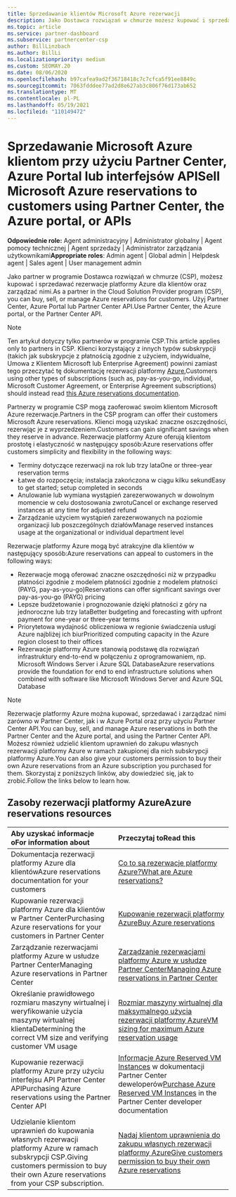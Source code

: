 ```yaml
---
title: Sprzedawanie klientów Microsoft Azure rezerwacji
description: Jako Dostawca rozwiązań w chmurze możesz kupować i sprzedawać rezerwacje platformy Azure dla klientów oraz zarządzać nimi. Użyj Partner Center, Azure Portal lub Partner Center API.
ms.topic: article
ms.service: partner-dashboard
ms.subservice: partnercenter-csp
author: BillLinzbach
ms.author: BillLi
ms.localizationpriority: medium
ms.custom: SEOMAY.20
ms.date: 08/06/2020
ms.openlocfilehash: b97cafea9ad2f36718418c7c7cfca5f91ee8849c
ms.sourcegitcommit: 7063fdddee77ad2d8e627ab3c806f76d173ab652
ms.translationtype: MT
ms.contentlocale: pl-PL
ms.lasthandoff: 05/19/2021
ms.locfileid: "110149472"
---
```

# <a name="sell-microsoft-azure-reservations-to-customers-using-partner-center-the-azure-portal-or-apis"></a><span data-ttu-id="ab937-104">Sprzedawanie Microsoft Azure klientom przy użyciu Partner Center, Azure Portal lub interfejsów API</span><span class="sxs-lookup"><span data-stu-id="ab937-104">Sell Microsoft Azure reservations to customers using Partner Center, the Azure portal, or APIs</span></span>

<span data-ttu-id="ab937-105">**Odpowiednie role:** Agent administracyjny | Administrator globalny | Agent pomocy technicznej | Agent sprzedaży | Administrator zarządzania użytkownikami</span><span class="sxs-lookup"><span data-stu-id="ab937-105">**Appropriate roles**: Admin agent | Global admin | Helpdesk agent | Sales agent | User management admin</span></span>

<span data-ttu-id="ab937-106">Jako partner w programie Dostawca rozwiązań w chmurze (CSP), możesz kupować i sprzedawać rezerwacje platformy Azure dla klientów oraz zarządzać nimi.</span><span class="sxs-lookup"><span data-stu-id="ab937-106">As a partner in the Cloud Solution Provider program (CSP), you can buy, sell, or manage Azure reservations for customers.</span></span> <span data-ttu-id="ab937-107">Użyj Partner Center, Azure Portal lub Partner Center API.</span><span class="sxs-lookup"><span data-stu-id="ab937-107">Use Partner Center, the Azure portal, or the Partner Center API.</span></span>

> [!NOTE]
> <span data-ttu-id="ab937-108">Ten artykuł dotyczy tylko partnerów w programie CSP.</span><span class="sxs-lookup"><span data-stu-id="ab937-108">This article applies only to partners in CSP.</span></span> <span data-ttu-id="ab937-109">Klienci korzystający z innych typów subskrypcji (takich jak subskrypcje z płatnością zgodnie z użyciem, indywidualne, Umowa z Klientem Microsoft lub Enterprise Agreement) powinni zamiast tego przeczytać tę dokumentację rezerwacji platformy [Azure.](/azure/cost-management-billing/reservations)</span><span class="sxs-lookup"><span data-stu-id="ab937-109">Customers using other types of subscriptions (such as, pay-as-you-go, individual, Microsoft Customer Agreement, or Enterprise Agreement subscriptions) should instead read [this Azure reservations documentation](/azure/cost-management-billing/reservations).</span></span>

<span data-ttu-id="ab937-110">Partnerzy w programie CSP mogą zaoferować swoim klientom Microsoft Azure rezerwacje.</span><span class="sxs-lookup"><span data-stu-id="ab937-110">Partners in the CSP program can offer their customers Microsoft Azure reservations.</span></span> <span data-ttu-id="ab937-111">Klienci mogą uzyskać znaczne oszczędności, rezerwjąc je z wyprzedzeniem.</span><span class="sxs-lookup"><span data-stu-id="ab937-111">Customers can gain significant savings when they reserve in advance.</span></span> <span data-ttu-id="ab937-112">Rezerwacje platformy Azure oferują klientom prostotę i elastyczność w następujący sposób:</span><span class="sxs-lookup"><span data-stu-id="ab937-112">Azure reservations offer customers simplicity and flexibility in the following ways:</span></span>

- <span data-ttu-id="ab937-113">Terminy dotyczące rezerwacji na rok lub trzy lata</span><span class="sxs-lookup"><span data-stu-id="ab937-113">One or three-year reservation terms</span></span>
- <span data-ttu-id="ab937-114">Łatwe do rozpoczęcia; instalacja zakończona w ciągu kilku sekund</span><span class="sxs-lookup"><span data-stu-id="ab937-114">Easy to get started; setup completed in seconds</span></span>
- <span data-ttu-id="ab937-115">Anulowanie lub wymiana wystąpień zarezerwowanych w dowolnym momencie w celu dostosowania zwrotu</span><span class="sxs-lookup"><span data-stu-id="ab937-115">Cancel or exchange reserved instances at any time for adjusted refund</span></span>
- <span data-ttu-id="ab937-116">Zarządzanie użyciem wystąpień zarezerwowanych na poziomie organizacji lub poszczególnych działów</span><span class="sxs-lookup"><span data-stu-id="ab937-116">Manage reserved instances usage at the organizational or individual department level</span></span>

<span data-ttu-id="ab937-117">Rezerwacje platformy Azure mogą być atrakcyjne dla klientów w następujący sposób:</span><span class="sxs-lookup"><span data-stu-id="ab937-117">Azure reservations can appeal to customers in the following ways:</span></span>

- <span data-ttu-id="ab937-118">Rezerwacje mogą oferować znaczne oszczędności niż w przypadku płatności zgodnie z modelem płatności zgodnie z modelem płatności (PAYG, pay-as-you-go)</span><span class="sxs-lookup"><span data-stu-id="ab937-118">Reservations can offer significant savings over pay-as-you-go (PAYG) pricing</span></span>
- <span data-ttu-id="ab937-119">Lepsze budżetowanie i prognozowanie dzięki płatności z góry na jednoroczne lub trzy lata</span><span class="sxs-lookup"><span data-stu-id="ab937-119">Better budgeting and forecasting with upfront payment for one-year or three-year terms</span></span>
- <span data-ttu-id="ab937-120">Priorytetowa wydajność obliczeniowa w regionie świadczenia usługi Azure najbliżej ich biur</span><span class="sxs-lookup"><span data-stu-id="ab937-120">Prioritized computing capacity in the Azure region closest to their offices</span></span>
- <span data-ttu-id="ab937-121">Rezerwacje platformy Azure stanowią podstawę dla rozwiązań infrastruktury end-to-end w połączeniu z oprogramowaniem, np. Microsoft Windows Server i Azure SQL Database</span><span class="sxs-lookup"><span data-stu-id="ab937-121">Azure reservations provide the foundation for end to end infrastructure solutions when combined with software like Microsoft Windows Server and Azure SQL Database</span></span>

>[!NOTE]
> <span data-ttu-id="ab937-122">Rezerwacje platformy Azure można kupować, sprzedawać i zarządzać nimi zarówno w Partner Center, jak i w Azure Portal oraz przy użyciu Partner Center API.</span><span class="sxs-lookup"><span data-stu-id="ab937-122">You can buy, sell, and manage Azure reservations in both the Partner Center and the Azure portal, and using the Partner Center API.</span></span> <span data-ttu-id="ab937-123">Możesz również udzielić klientom uprawnień do zakupu własnych rezerwacji platformy Azure w ramach zakupionej dla nich subskrypcji platformy Azure.</span><span class="sxs-lookup"><span data-stu-id="ab937-123">You can also give your customers permission to buy their own Azure reservations from an Azure subscription you purchased for them.</span></span> <span data-ttu-id="ab937-124">Skorzystaj z poniższych linków, aby dowiedzieć się, jak to zrobić.</span><span class="sxs-lookup"><span data-stu-id="ab937-124">Follow the links below to learn how.</span></span>

## <a name="azure-reservations-resources"></a><span data-ttu-id="ab937-125">Zasoby rezerwacji platformy Azure</span><span class="sxs-lookup"><span data-stu-id="ab937-125">Azure reservations resources</span></span>

|<span data-ttu-id="ab937-126">**Aby uzyskać informacje o**</span><span class="sxs-lookup"><span data-stu-id="ab937-126">**For information about**</span></span>   |<span data-ttu-id="ab937-127">**Przeczytaj to**</span><span class="sxs-lookup"><span data-stu-id="ab937-127">**Read this**</span></span>    |
|:-----------------------------|:-----------------|
| <span data-ttu-id="ab937-128">Dokumentacja rezerwacji platformy Azure dla klientów</span><span class="sxs-lookup"><span data-stu-id="ab937-128">Azure reservations documentation for your customers</span></span> | [<span data-ttu-id="ab937-129">Co to są rezerwacje platformy Azure?</span><span class="sxs-lookup"><span data-stu-id="ab937-129">What are Azure reservations?</span></span>](/azure/billing/billing-save-compute-costs-reservations)
|<span data-ttu-id="ab937-130">Kupowanie rezerwacji platformy Azure dla klientów w Partner Center</span><span class="sxs-lookup"><span data-stu-id="ab937-130">Purchasing Azure reservations for your customers in Partner Center</span></span>   |[<span data-ttu-id="ab937-131">Kupowanie rezerwacji platformy Azure</span><span class="sxs-lookup"><span data-stu-id="ab937-131">Buy Azure reservations</span></span>](azure-reservations-buying.md)
|<span data-ttu-id="ab937-132">Zarządzanie rezerwacjami platformy Azure w usłudze Partner Center</span><span class="sxs-lookup"><span data-stu-id="ab937-132">Managing Azure reservations in Partner Center</span></span> | [<span data-ttu-id="ab937-133">Zarządzanie rezerwacjami platformy Azure w usłudze Partner Center</span><span class="sxs-lookup"><span data-stu-id="ab937-133">Managing Azure reservations in Partner Center</span></span>](azure-reservations-manage.md)
|<span data-ttu-id="ab937-134">Określanie prawidłowego rozmiaru maszyny wirtualnej i weryfikowanie użycia maszyny wirtualnej klienta</span><span class="sxs-lookup"><span data-stu-id="ab937-134">Determining the correct VM size and verifying customer VM usage</span></span>   |[<span data-ttu-id="ab937-135">Rozmiar maszyny wirtualnej dla maksymalnego użycia rezerwacji platformy Azure</span><span class="sxs-lookup"><span data-stu-id="ab937-135">VM sizing for maximum Azure reservation usage</span></span>](azure-usage.md)   |
|<span data-ttu-id="ab937-136">Kupowanie rezerwacji platformy Azure przy użyciu interfejsu API Partner Center API</span><span class="sxs-lookup"><span data-stu-id="ab937-136">Purchasing Azure reservations using the Partner Center API</span></span> | <span data-ttu-id="ab937-137">[Informacje Azure Reserved VM Instances](/partner-center/develop/purchase-azure-reservations) w dokumentacji Partner Center deweloperów</span><span class="sxs-lookup"><span data-stu-id="ab937-137">[Purchase Azure Reserved VM Instances](/partner-center/develop/purchase-azure-reservations) in the Partner Center developer documentation</span></span>   |
|<span data-ttu-id="ab937-138">Udzielanie klientom uprawnień do kupowania własnych rezerwacji platformy Azure w ramach subskrypcji CSP.</span><span class="sxs-lookup"><span data-stu-id="ab937-138">Giving customers permission to buy their own Azure reservations from your CSP subscription.</span></span> | [<span data-ttu-id="ab937-139">Nadaj klientom uprawnienia do zakupu własnych rezerwacji platformy Azure</span><span class="sxs-lookup"><span data-stu-id="ab937-139">Give customers permission to buy their own Azure reservations</span></span>](give-customers-permission.md)   |